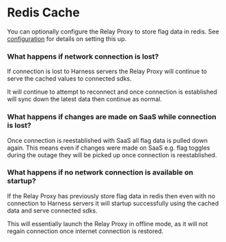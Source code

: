 # Redis Cache

You can optionally configure the Relay Proxy to store flag data in redis. See [configuration](./configuration.md) for details on setting this up.



### What happens if network connection is lost?
If connection is lost to Harness servers the Relay Proxy will continue to serve the cached values to connected sdks.

It will continue to attempt to reconnect and once connection is established will sync down the latest data then continue as normal.

### What happens if changes are made on SaaS while connection is lost?
Once connection is reestablished with SaaS all flag data is pulled down again. This means even if changes were made on SaaS e.g. flag toggles during the outage they will be picked up once connection is reestablished.

### What happens if no network connection is available on startup?
If the Relay Proxy has previously store flag data in redis then even with no connection to Harness servers it will startup successfully using the cached data and serve connected sdks.

This will essentially launch the Relay Proxy in offline mode, as it will not regain connection once internet connection is restored.